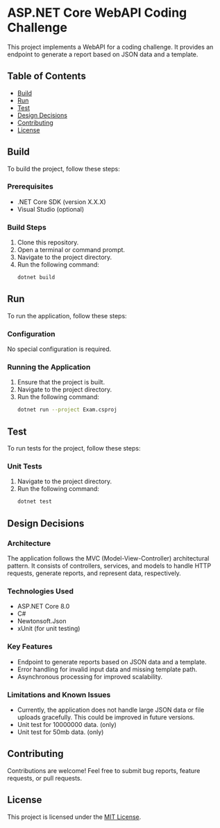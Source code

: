 # ASP.NET Core WebAPI Coding Challenge

This project implements a WebAPI for a coding challenge. It provides an endpoint to generate a report based on JSON data and a template.

## Table of Contents

- [Build](#build)
- [Run](#run)
- [Test](#test)
- [Design Decisions](#design-decisions)
- [Contributing](#contributing)
- [License](#license)

## Build

To build the project, follow these steps:

### Prerequisites

- .NET Core SDK (version X.X.X)
- Visual Studio (optional)

### Build Steps

1. Clone this repository.
2. Open a terminal or command prompt.
3. Navigate to the project directory.
4. Run the following command:
   ```bash
   dotnet build
   ```

## Run

To run the application, follow these steps:

### Configuration

No special configuration is required.

### Running the Application

1. Ensure that the project is built.
2. Navigate to the project directory.
3. Run the following command:
   ```bash
   dotnet run --project Exam.csproj
   ```

## Test

To run tests for the project, follow these steps:

### Unit Tests

1. Navigate to the project directory.
2. Run the following command:
   ```bash
   dotnet test
   ```

## Design Decisions

### Architecture

The application follows the MVC (Model-View-Controller) architectural pattern. It consists of controllers, services, and models to handle HTTP requests, generate reports, and represent data, respectively.

### Technologies Used

- ASP.NET Core 8.0
- C#
- Newtonsoft.Json
- xUnit (for unit testing)

### Key Features

- Endpoint to generate reports based on JSON data and a template.
- Error handling for invalid input data and missing template path.
- Asynchronous processing for improved scalability.

### Limitations and Known Issues

- Currently, the application does not handle large JSON data or file uploads gracefully. This could be improved in future versions.
- Unit test for 10000000 data. (only)
- Unit test for 50mb data. (only)

## Contributing

Contributions are welcome! Feel free to submit bug reports, feature requests, or pull requests.

## License

This project is licensed under the [MIT License](LICENSE).
